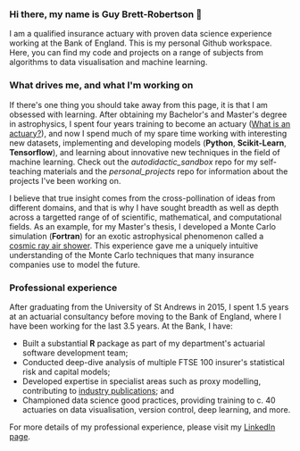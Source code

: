 ### Hi there, my name is Guy Brett-Robertson 👋

I am a qualified insurance actuary with proven data science experience working at the Bank of England. This is my personal Github workspace. Here, you can find my code and projects on a range of subjects from algorithms to data visualisation and machine learning.

### What drives me, and what I'm working on

If there's one thing you should take away from this page, it is that I am obsessed with learning. After obtaining my Bachelor's and Master's degree in astrophysics, I spent four years training to become an actuary ([What is an actuary?](https://www.actuaries.org.uk/become-actuary/what-actuary)), and now I spend much of my spare time working with interesting new datasets, implementing and developing models (**Python**, **Scikit-Learn**, **Tensorflow**), and learning about innovative new techniques in the field of machine learning. Check out the *autodidactic_sandbox* repo for my self-teaching materials and the *personal_projects* repo for information about the projects I've been working on.

I believe that true insight comes from the cross-pollination of ideas from different domains, and that is why I have sought breadth as well as depth across a targetted range of of scientific, mathematical, and computational fields. As an example, for my Master's thesis, I developed a Monte Carlo simulation (**Fortran**) for an exotic astrophysical phenomenon called a [cosmic ray air shower](https://en.wikipedia.org/wiki/Air_shower_(physics)). This experience gave me a uniquely intuitive understanding of the Monte Carlo techniques that many insurance companies use to model the future.

### Professional experience

After graduating from the University of St Andrews in 2015, I spent 1.5 years at an actuarial consultancy before moving to the Bank of England, where I have been working for the last 3.5 years. At the Bank, I have:

- Built a substantial **R** package as part of my department's actuarial software development team;
- Conducted deep-dive analysis of multiple FTSE 100 insurer's statistical risk and capital models;
- Developed expertise in specialist areas such as proxy modelling, contributing to [industry publications](https://www.bankofengland.co.uk/prudential-regulation/letter/2019/proxy-modelling-survey-best-observed-practice); and
- Championed data science good practices, providing training to c. 40 actuaries on data visualisation, version control, deep learning, and more.

For more details of my professional experience, please visit my [LinkedIn page](https://www.linkedin.com/in/guybrettrobertson/).

<!--
**guybrettrobertson/guybrettrobertson** is a ✨ _special_ ✨ repository because its `README.md` (this file) appears on your GitHub profile.

Here are some ideas to get you started:

- 🔭 I’m currently working on ...
- 🌱 I’m currently learning ...
- 👯 I’m looking to collaborate on ...
- 🤔 I’m looking for help with ...
- 💬 Ask me about ...
- 📫 How to reach me: ...
- 😄 Pronouns: ...
- ⚡ Fun fact: ...
-->
